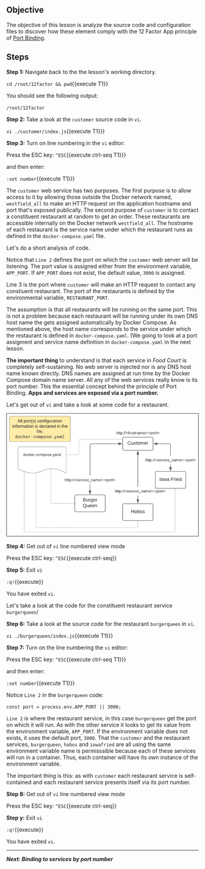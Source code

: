 ## Objective
The objective of this lesson is analyze the source code and configuration files to discover how these element comply with the 12 Factor App principle of [Port Binding](https://12factor.net/port-binding).

## Steps

**Step 1:** Navigate back to the the lesson's working directory.

`cd /root/12factor && pwd`{{execute T1}}

You should see the following output:

`/root/12factor`

**Step 2:** Take a look at the `customer` source code in `vi`.

`vi ./customer/index.js`{{execute T1}}}

**Step 3:** Turn on line numbering in the `vi` editor:

Press the ESC key: `^ESC`{{execute ctrl-seq T1}}}

and then enter:

`:set number`{{execute T1}}}

The `customer` web service has two purposes. The first purpose is to allow access to it by allowing those outside the Docker network named, `westfield_all` to make an HTTP request on the application hostname and port that's exposed publically. The second purpose of `customer` is to contact a constituent restaurant at random to get an order. These restaurants are accessible internally on the Docker network `westfield_all`. The hostname of each restaurant is the service name under which the restaurant runs as defined in the `docker-compose.yaml` file.

Let's do a short analysis of code.

Notice that `Line 2` defines the port on which the `customer` web server will be listening. The port value is assigned either from the environment variable, `APP_PORT`. If `APP_PORT` does not exist, the default value, `3000` is assigned.

Line 3 is the port where `customer` will make an HTTP request to contact any constiuent restaurant. The port of the restaurants is defined by the environmental variable, `RESTAURANT_PORT`.

The assumption is that all restaurants will be running on the same port. This is not a problem because each restaurant will be running under its own DNS host name the gets assigned automatically by Docker Compose. As mentioned above, the host name corresponds to the service under which the restaurant is defined in `docker-compose.yaml`. (We going to look at a port assigment and service name definition in `docker-compose.yaml` in the next lesson.

**The important thing** to understand is that each service in *Food Court* is completely self-sustaining. No web server is injected nor is any DNS host name known directly. DNS names are assigned at run time by the Docker Compose domain name server. All any of the web services really know is its port number. This the essential concept behind the principle of Port Binding. **Apps and services are exposed via a port number.**

Let's get out of `vi` and take a look at some code for a restaurant.

![portbinding](12factor-007/assets/portbinding.jpg)

**Step 4:** Get out of `vi` line numbered view mode

Press the ESC key: `^ESC`{{execute ctrl-seq}}

**Step 5:** Exit `vi`

`:q!`{{execute}}

You have exited `vi`.

Let's take a look at the code for the constituent restaurant service `burgerqueen`/

**Step 6:** Take a look at the source code for the restaurant `burgerqueen` in `vi`.

`vi ./burgerqueen/index.js`{{execute T1}}}

**Step 7:** Turn on the line numbering the `vi` editor:

Press the ESC key: `^ESC`{{execute ctrl-seq T1}}}

and then enter:

`:set number`{{execute T1}}}

Notice `Line 2` in the `burgerqueen` code:

```
const port = process.env.APP_PORT || 3000;

```
 `Line 2` is where the restaurant service, in this case `burgerqueen` get the port on which it will run. As with the other service it looks to get its value from the environment variable, `APP_PORT`. If the environment variable does not exists, it uses the default port, `3000`. That the `customer` and the restaurant services, `burgerqueen`, `hobos` and `iowafried` are all using the same environment variable name is permisssible because each of these services will run in a container. Thus, each container will have its own instance of the environment variable.
 
The important thing is this: as with `customer` each restaurant service is self-contained and each restaurant service presents itself via its port number.

**Step 8:** Get out of `vi` line numbered view mode

Press the ESC key: `^ESC`{{execute ctrl-seq}}

**Step y:** Exit `vi`

`:q!`{{execute}}

You have exited `vi`.

---

***Next: Binding to services by port number***